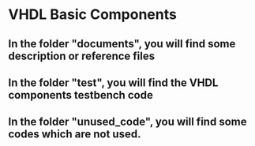 # VHDL Basic Components

## In the folder "documents", you will find some description or reference files
	
## In the folder "test", you will find the VHDL components testbench code

## In the folder "unused_code", you will find some codes which are not used.